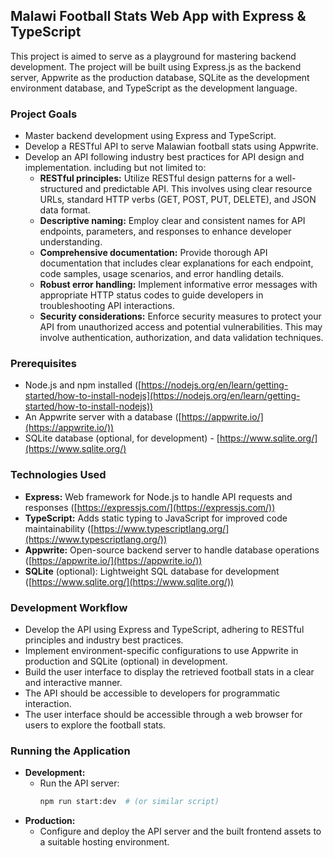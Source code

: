 ## Malawi Football Stats Web App with Express & TypeScript

This project is aimed to serve as a playground for mastering backend development. The project will be built using Express.js as the backend server, Appwrite as the production database, SQLite as the development environment database, and TypeScript as the development language.

### Project Goals

* Master backend development using Express and TypeScript.
* Develop a RESTful API to serve Malawian football stats using Appwrite.
* Develop an API following industry best practices for API design and implementation. including but not limited to:
    * **RESTful principles:** Utilize RESTful design patterns for a well-structured and predictable API. This involves using clear resource URLs, standard HTTP verbs (GET, POST, PUT, DELETE), and JSON data format.
    * **Descriptive naming:** Employ clear and consistent names for API endpoints, parameters, and responses to enhance developer understanding.
    * **Comprehensive documentation:** Provide thorough API documentation that includes clear explanations for each endpoint, code samples, usage scenarios, and error handling details.
    * **Robust error handling:** Implement informative error messages with appropriate HTTP status codes to guide developers in troubleshooting API interactions.
    * **Security considerations:** Enforce security measures to protect your API from unauthorized access and potential vulnerabilities. This may involve authentication, authorization, and data validation techniques.

### Prerequisites

* Node.js and npm installed ([https://nodejs.org/en/learn/getting-started/how-to-install-nodejs](https://nodejs.org/en/learn/getting-started/how-to-install-nodejs))
* An Appwrite server with a database ([https://appwrite.io/](https://appwrite.io/))
* SQLite database (optional, for development) - [https://www.sqlite.org/](https://www.sqlite.org/)

### Technologies Used

* **Express:** Web framework for Node.js to handle API requests and responses ([https://expressjs.com/](https://expressjs.com/))
* **TypeScript:** Adds static typing to JavaScript for improved code maintainability ([https://www.typescriptlang.org/](https://www.typescriptlang.org/))
* **Appwrite:** Open-source backend server to handle database operations ([https://appwrite.io/](https://appwrite.io/))
* **SQLite** (optional): Lightweight SQL database for development ([https://www.sqlite.org/](https://www.sqlite.org/))

### Development Workflow

* Develop the API using Express and TypeScript, adhering to RESTful principles and industry best practices.
* Implement environment-specific configurations to use Appwrite in production and SQLite (optional) in development.
* Build the user interface to display the retrieved football stats in a clear and interactive manner.
* The API should be accessible to developers for programmatic interaction.
* The user interface should be accessible through a web browser for users to explore the football stats.


### Running the Application

* **Development:**
  * Run the API server:
    ```bash
    npm run start:dev  # (or similar script)
    ```
* **Production:**
  * Configure and deploy the API server and the built frontend assets to a suitable hosting environment.
